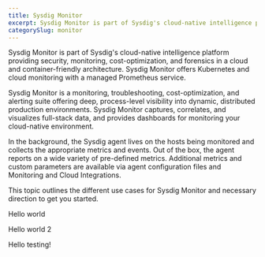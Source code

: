 ```yaml
---
title: Sysdig Monitor
excerpt: Sysdig Monitor is part of Sysdig's cloud-native intelligence platform
categorySlug: monitor
---
```


Sysdig Monitor is part of Sysdig's cloud-native intelligence platform providing security, monitoring, cost-optimization, and forensics in a cloud and container-friendly architecture. Sysdig Monitor offers Kubernetes and cloud monitoring with a managed Prometheus service.

Sysdig Monitor is a monitoring, troubleshooting, cost-optimization, and alerting suite offering deep, process-level visibility into dynamic, distributed production environments. Sysdig Monitor captures, correlates, and visualizes full-stack data, and provides dashboards for monitoring your cloud-native environment.

In the background, the Sysdig agent lives on the hosts being monitored and collects the appropriate metrics and events. Out of the box, the agent reports on a wide variety of pre-defined metrics. Additional metrics and custom parameters are available via agent configuration files and Monitoring and Cloud Integrations.

This topic outlines the different use cases for Sysdig Monitor and necessary direction to get you started.

Hello world

Hello world 2

Hello testing!
